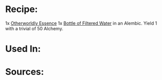 <!-- TITLE: Potion Of Otherworldly Essence -->
<!-- SUBTITLE: Cosmic and otherworldly energy swirls within this vial.-->

# Recipe:
1x [Otherworldly Essence](otherworldly-essence)
1x [Bottle of Filtered Water](bottle-of-filtered-water) in an Alembic.  Yield 1 with a trivial of 50 Alchemy.
# Used In:

# Sources:
